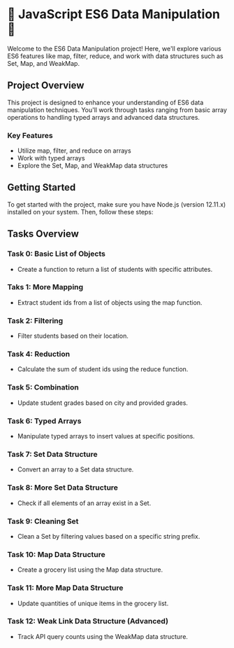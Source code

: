 # 🚀 JavaScript ES6 Data Manipulation 🚀

Welcome to the ES6 Data Manipulation project! Here, we'll explore various ES6 features like map, filter, reduce, and work with data structures such as Set, Map, and WeakMap.

## Project Overview

This project is designed to enhance your understanding of ES6 data manipulation techniques. You'll work through tasks ranging from basic array operations to handling typed arrays and advanced data structures.

### Key Features

- Utilize map, filter, and reduce on arrays
- Work with typed arrays
- Explore the Set, Map, and WeakMap data structures

## Getting Started

To get started with the project, make sure you have Node.js (version 12.11.x) installed on your system. Then, follow these steps:

## Tasks Overview

### Task 0: Basic List of Objects

- Create a function to return a list of students with specific attributes.

### Taks 1: More Mapping

- Extract student ids from a list of objects using the map function.

### Task 2: Filtering

- Filter students based on their location.

### Task 4: Reduction

- Calculate the sum of student ids using the reduce function.

### Task 5:  Combination

- Update student grades based on city and provided grades.

### Task 6: Typed Arrays

- Manipulate typed arrays to insert values at specific positions.

### Task 7: Set Data Structure

- Convert an array to a Set data structure.

### Task 8: More Set Data Structure

- Check if all elements of an array exist in a Set.

### Task 9: Cleaning Set

- Clean a Set by filtering values based on a specific string prefix.

### Task 10: Map Data Structure

- Create a grocery list using the Map data structure.

### Task 11: More Map Data Structure

- Update quantities of unique items in the grocery list.

### Task 12: Weak Link Data Structure (Advanced)

- Track API query counts using the WeakMap data structure.
